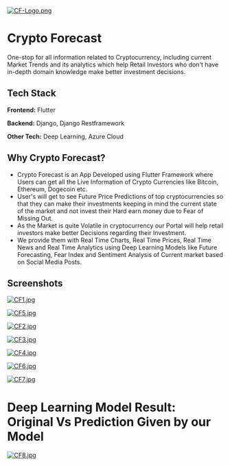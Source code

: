 
[![CF-Logo.png](https://i.postimg.cc/5ydZ1hQF/CF-Logo.png)](https://postimg.cc/k6sjvhcn)

# Crypto Forecast

One-stop for all information related to Cryptocurrency, including current Market Trends and its analytics which help Retail Investors who don't have in-depth domain knowledge make better investment decisions.


## Tech Stack

**Frontend:** Flutter

**Backend:** Django, Django Restframework

**Other Tech:** Deep Learning, Azure Cloud




## Why Crypto Forecast?

- Crypto Forecast is an App Developed using Flutter Framework  where Users can get all the Live Information of Crypto Currencies like Bitcoin, Ethereum, Dogecoin etc. 
- User's will get to see Future Price Predictions of top cryptocurrencies so that they can make their investments keeping in mind the current state of the market and not invest their Hard earn money due to Fear of Missing Out.
- As the Market is quite Volatile in cryptocurrency our Portal will help retail investors make better Decisions regarding their Investment.
- We provide them with Real Time Charts, Real Time Prices, Real Time News and Real Time Analytics using Deep Learning Models like Future Forecasting, Fear Index and Sentiment Analysis of Current market based on Social Media Posts.


## Screenshots

[![CF1.jpg](https://i.postimg.cc/rs4RRrpP/CF1.jpg)](https://postimg.cc/m1bg0hCY)

[![CF5.jpg](https://i.postimg.cc/tg6KfRYH/CF5.jpg)](https://postimg.cc/679b4XrH)

[![CF2.jpg](https://i.postimg.cc/tCy4NfvT/CF2.jpg)](https://postimg.cc/HjZmpSgD)

[![CF3.jpg](https://i.postimg.cc/x8PYZfpd/CF3.jpg)](https://postimg.cc/LghrYppd)

[![CF4.jpg](https://i.postimg.cc/cCdGfq1G/CF4.jpg)](https://postimg.cc/PpV7kR8S)

[![CF6.jpg](https://i.postimg.cc/Wbfx1qZv/CF6.jpg)](https://postimg.cc/Czkcv1JP)

[![CF7.jpg](https://i.postimg.cc/sxg0V3Dx/CF7.jpg)](https://postimg.cc/Fdwxp5SX)

# Deep Learning Model Result: Original Vs Prediction Given by our Model

[![CF8.jpg](https://i.postimg.cc/J49KFNJG/CF8.jpg)](https://postimg.cc/bs9QD2mh)
